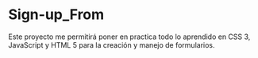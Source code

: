 # Sign-up_From
Este proyecto me permitirá poner en practica todo lo aprendido en CSS 3, JavaScript y HTML 5 para la creación y manejo de formularios.
